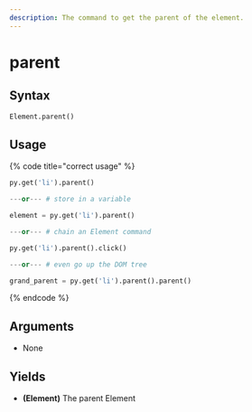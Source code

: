 ```yaml
---
description: The command to get the parent of the element.
---
```


# parent

## Syntax

```python
Element.parent()
```

## Usage

{% code title="correct usage" %}
```python
py.get('li').parent()

---or--- # store in a variable

element = py.get('li').parent()

---or--- # chain an Element command

py.get('li').parent().click()

---or--- # even go up the DOM tree

grand_parent = py.get('li').parent().parent()
```
{% endcode %}

## Arguments

* None

## Yields

* **(Element)** The parent Element

